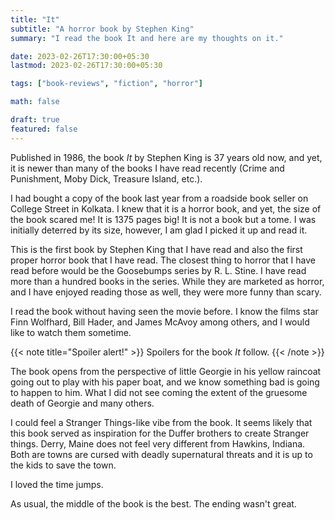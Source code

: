 ```yaml
---
title: "It"
subtitle: "A horror book by Stephen King"
summary: "I read the book It and here are my thoughts on it."

date: 2023-02-26T17:30:00+05:30
lastmod: 2023-02-26T17:30:00+05:30

tags: ["book-reviews", "fiction", "horror"]

math: false

draft: true
featured: false
---
```


Published in 1986, the book _It_ by Stephen King is 37 years old now, and yet, it is newer than many of the books I have read recently (Crime and Punishment, Moby Dick, Treasure Island, etc.). 

I had bought a copy of the book last year from a roadside book seller on College Street in Kolkata. 
I knew that it is a horror book, and yet, the size of the book scared me! 
It is 1375 pages big!  It is not a book but a tome. 
I was initially deterred by its size, however, I am glad I picked it up and read it. 

This is the first book by Stephen King that I have read and also the first proper horror book that I have read. 
The closest thing to horror that I have read before would be the Goosebumps series by R.&nbsp;L.&nbsp;Stine. 
I have read more than a hundred books in the series. 
While they are marketed as horror, and I have enjoyed reading those as well, they were more funny than scary. 

I read the book without having seen the movie before. 
I know the films star Finn Wolfhard, Bill Hader, and James McAvoy among others, and I would like to watch them sometime. 


{{< note title="Spoiler alert!" >}}
Spoilers for the book _It_ follow. 
{{< /note >}}

The book opens from the perspective of little Georgie in his yellow raincoat going out to play with his paper boat, and we know something bad is going to happen to him. 
What I did not see coming the extent of the gruesome death of Georgie and many others. 




I could feel a Stranger Things-like vibe from the book. 
It seems likely that this book served as inspiration for the Duffer brothers to create Stranger things. 
Derry, Maine does not feel very different from Hawkins, Indiana. 
Both are towns are cursed with deadly supernatural threats and it is up to the kids to save the town. 


I loved the time jumps. 

As usual, the middle of the book is the best. The ending wasn't great.

